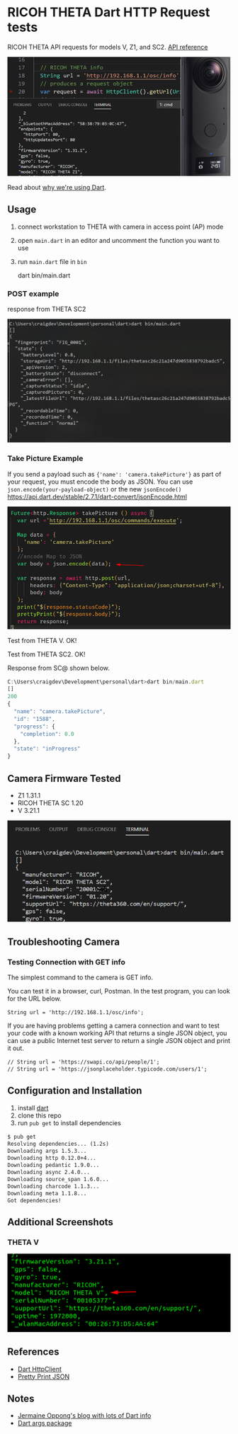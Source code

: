 # RICOH THETA Dart HTTP Request tests

RICOH THETA API requests for models V, Z1, and SC2. [API reference](https://api.ricoh/docs/theta-web-api-v2.1/)



![screenshot](doc/images/screenshot.png)

Read about [why we're using Dart](doc/dart-growth/dart.md).

## Usage

1. connect workstation to THETA with camera in access point (AP) mode
2. open `main.dart` in an editor and uncomment the function you want to use
3. run `main.dart` file in `bin`

    dart bin/main.dart

### POST example

response from THETA SC2

![post state](doc/images/post-state.png)


### Take Picture Example

If you send a payload such as `{'name': 'camera.takePicture'}` as part of your 
request, you must encode the body as JSON.  You can use `json.encode(your-payload-object)` 
or the new `jsonEncode()` https://api.dart.dev/stable/2.7.1/dart-convert/jsonEncode.html



![take picture](doc/images/take-picture.png)

Test from THETA V.  OK!


Test from THETA SC2.  OK!

Response from SC@ shown below.

```javascript
C:\Users\craigdev\Development\personal\dart>dart bin/main.dart
[]
200
{
  "name": "camera.takePicture",
  "id": "1588",
  "progress": {
    "completion": 0.0
  },
  "state": "inProgress"
}
```


## Camera Firmware Tested

* Z1 1.31.1
* RICOH THETA SC 1.20
* V 3.21.1

![sc2 screenshot](doc/images/sc2-screenshot.png)


## Troubleshooting Camera

### Testing Connection with GET info

The simplest command to the camera is GET info.

You can test it in a browser, curl, Postman.  In the test program, you can
look for the URL below.

    String url = 'http://192.168.1.1/osc/info';

If you are having problems getting a camera connection and want to test your
code with a known working API that returns a single JSON object, you can use a public Internet test server to return a single JSON object and print it out.

    // String url = 'https://swapi.co/api/people/1';
    // String url = 'https://jsonplaceholder.typicode.com/users/1';

## Configuration and Installation

1. install [dart](https://dart.dev/)
2. clone this repo
3. run `pub get` to install dependencies

```
$ pub get
Resolving dependencies... (1.2s)
Downloading args 1.5.3...
Downloading http 0.12.0+4...
Downloading pedantic 1.9.0...
Downloading async 2.4.0...
Downloading source_span 1.6.0...
Downloading charcode 1.1.3...
Downloading meta 1.1.8...
Got dependencies!
```

## Additional Screenshots

### THETA V

![THETA V Info](doc/images/theta-v-info.png)


## References

* [Dart HttpClient](https://itnext.io/learn-dart-perform-a-serverside-post-request-in-under-30-seconds-894fc889c551)
* [Pretty Print JSON](https://colinstodd.com/posts/code/pretty-print-json-in-dart.html)

## Notes

* [Jermaine Oppong's blog with lots of Dart info](https://itnext.io/@graphicbeacon)
* [Dart args package](https://pub.dev/packages/args)


